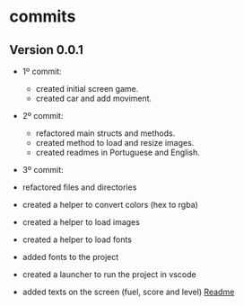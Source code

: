 # commits

## Version 0.0.1

- 1º commit:
  - created initial screen game.
  - created car and add moviment.

- 2º commit:
  - refactored main structs and methods.
  - created method to load and resize images.
  - created readmes in Portuguese and English.

- 3º commit:
- refactored files and directories
- created a helper to convert colors (hex to rgba)
- created a helper to load images
- created a helper to load fonts
- added fonts to the project
- created a launcher to run the project in vscode
- added texts on the screen (fuel, score and level)
[Readme](readme.md)